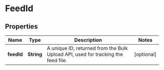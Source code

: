 

# FeedId


## Properties

| Name | Type | Description | Notes |
|------------ | ------------- | ------------- | -------------|
|**feedId** | **String** | A unique ID, returned from the Bulk Upload API, used for tracking the feed file. |  [optional] |



